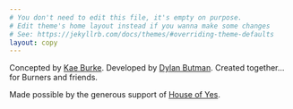 ```yaml
---
# You don't need to edit this file, it's empty on purpose.
# Edit theme's home layout instead if you wanna make some changes
# See: https://jekyllrb.com/docs/themes/#overriding-theme-defaults
layout: copy
---
```


Concepted by [Kae Burke](http://houseofyes.org/).
Developed by [Dylan Butman](https://github.com/pleasetrythisathome).
Created together... for Burners and friends.

Made possible by the generous support of [House of Yes](http://houseofyes.org/).
